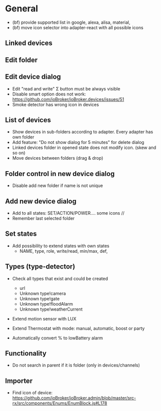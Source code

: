 # General
- (bf) provide supported list in google, alexa, alisa, material,
- (bf) move icon selector into adapter-react with all possible icons
## Linked devices

## Edit folder

## Edit device dialog
- Edit "read and write" Σ button must be always visible 
- Disable smart option does not work: https://github.com/ioBroker/ioBroker.devices/issues/51
- Smoke detector has wrong icon in devices

## List of devices
- Show devices in sub-folders according to adapter. Every adapter has own folder
- Add feature: "Do not show dialog for 5 minutes" for delete dialog
- Linked devices folder in opened state does not modify icon. (skew and so on)
- Move devices between folders (drag & drop)

## Folder control in new device dialog
- Disable add new folder if name is not unique

## Add new device dialog
- Add to all states: SET/ACTION/POWER.... some icons //
- Remember last selected folder

## Set states
- Add possibility to extend states with own states
  - NAME, type, role, write/read, min/max, def,

## Types (type-detector)
- Check all types that exist and could be created
    - url
    - Unknown type!camera
    - Unknown type!gate
    - Unknown type!floodAlarm
    - Unknown type!weatherCurrent

- Extend motion sensor with LUX
- Extend Thermostat with mode: manual, automatic, boost or party
- Automatically convert % to lowBattery alarm

## Functionality
- Do not search in parent if it is folder (only in devices/channels)

## Importer
- Find icon of device: https://github.com/ioBroker/ioBroker.admin/blob/master/src-rx/src/components/Enums/EnumBlock.js#L178

  

